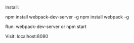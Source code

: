 Install:

npm install webpack-dev-server -g
npm install webpack -g

Run:
webpack-dev-server
or
npm start

Visit:
localhost:8080